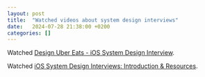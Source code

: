 ```yaml
---
layout: post
title:  "Watched videos about system design interviews"
date:   2024-07-28 21:38:00 +0200
categories: []
---
```

Watched [Design Uber Eats - iOS System Design Interview](https://www.youtube.com/watch?v=SbXDhAKgWek).

Watched [iOS System Design Interviews: Introduction & Resources](https://www.youtube.com/watch?v=QQI-pu0ZKhc).
